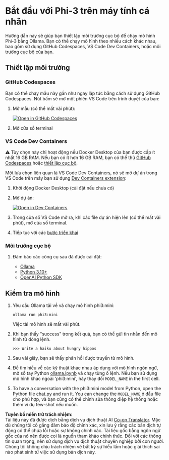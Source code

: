 <!--
CO_OP_TRANSLATOR_METADATA:
{
  "original_hash": "3edae6aebc3d0143037109e8af58f1ac",
  "translation_date": "2025-05-09T07:13:20+00:00",
  "source_file": "md/01.Introduction/01/01.EnvironmentSetup.md",
  "language_code": "vi"
}
-->
# Bắt đầu với Phi-3 trên máy tính cá nhân

Hướng dẫn này sẽ giúp bạn thiết lập môi trường cục bộ để chạy mô hình Phi-3 bằng Ollama. Bạn có thể chạy mô hình theo nhiều cách khác nhau, bao gồm sử dụng GitHub Codespaces, VS Code Dev Containers, hoặc môi trường cục bộ của bạn.

## Thiết lập môi trường

### GitHub Codespaces

Bạn có thể chạy mẫu này gần như ngay lập tức bằng cách sử dụng GitHub Codespaces. Nút bấm sẽ mở một phiên VS Code trên trình duyệt của bạn:

1. Mở mẫu (có thể mất vài phút):

    [![Open in GitHub Codespaces](https://github.com/codespaces/badge.svg)](https://codespaces.new/microsoft/phi-3cookbook)

2. Mở cửa sổ terminal

### VS Code Dev Containers

⚠️ Tùy chọn này chỉ hoạt động nếu Docker Desktop của bạn được cấp ít nhất 16 GB RAM. Nếu bạn có ít hơn 16 GB RAM, bạn có thể thử [GitHub Codespaces](../../../../../md/01.Introduction/01) hoặc [thiết lập cục bộ](../../../../../md/01.Introduction/01).

Một lựa chọn liên quan là VS Code Dev Containers, nó sẽ mở dự án trong VS Code trên máy bạn sử dụng [Dev Containers extension](https://marketplace.visualstudio.com/items?itemName=ms-vscode-remote.remote-containers):

1. Khởi động Docker Desktop (cài đặt nếu chưa có)
2. Mở dự án:

    [![Open in Dev Containers](https://img.shields.io/static/v1?style=for-the-badge&label=Dev%20Containers&message=Open&color=blue&logo=visualstudiocode)](https://vscode.dev/redirect?url=vscode://ms-vscode-remote.remote-containers/cloneInVolume?url=https://github.com/microsoft/phi-3cookbook)

3. Trong cửa sổ VS Code mở ra, khi các file dự án hiện lên (có thể mất vài phút), mở cửa sổ terminal.
4. Tiếp tục với các [bước triển khai](../../../../../md/01.Introduction/01)

### Môi trường cục bộ

1. Đảm bảo các công cụ sau đã được cài đặt:

    * [Ollama](https://ollama.com/)
    * [Python 3.10+](https://www.python.org/downloads/)
    * [OpenAI Python SDK](https://pypi.org/project/openai/)

## Kiểm tra mô hình

1. Yêu cầu Ollama tải về và chạy mô hình phi3:mini:

    ```shell
    ollama run phi3:mini
    ```

    Việc tải mô hình sẽ mất vài phút.

2. Khi bạn thấy "success" trong kết quả, bạn có thể gửi tin nhắn đến mô hình từ dòng lệnh.

    ```shell
    >>> Write a haiku about hungry hippos
    ```

3. Sau vài giây, bạn sẽ thấy phản hồi được truyền từ mô hình.

4. Để tìm hiểu về các kỹ thuật khác nhau áp dụng với mô hình ngôn ngữ, mở sổ tay Python [ollama.ipynb](../../../../../code/01.Introduce/ollama.ipynb) và chạy từng ô lệnh. Nếu bạn sử dụng mô hình khác ngoài 'phi3:mini', hãy thay đổi `MODEL_NAME` in the first cell.

5. To have a conversation with the phi3:mini model from Python, open the Python file [chat.py](../../../../../code/01.Introduce/chat.py) and run it. You can change the `MODEL_NAME` ở đầu file cho phù hợp, và bạn cũng có thể chỉnh sửa thông điệp hệ thống hoặc thêm ví dụ few-shot nếu muốn.

**Tuyên bố miễn trừ trách nhiệm**:  
Tài liệu này đã được dịch bằng dịch vụ dịch thuật AI [Co-op Translator](https://github.com/Azure/co-op-translator). Mặc dù chúng tôi cố gắng đảm bảo độ chính xác, xin lưu ý rằng các bản dịch tự động có thể chứa lỗi hoặc sự không chính xác. Tài liệu gốc bằng ngôn ngữ gốc của nó nên được coi là nguồn tham khảo chính thức. Đối với các thông tin quan trọng, nên sử dụng dịch vụ dịch thuật chuyên nghiệp bởi con người. Chúng tôi không chịu trách nhiệm về bất kỳ sự hiểu lầm hoặc giải thích sai nào phát sinh từ việc sử dụng bản dịch này.